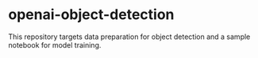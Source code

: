 # openai-object-detection
This repository targets data preparation for object detection and a sample notebook for model training.
